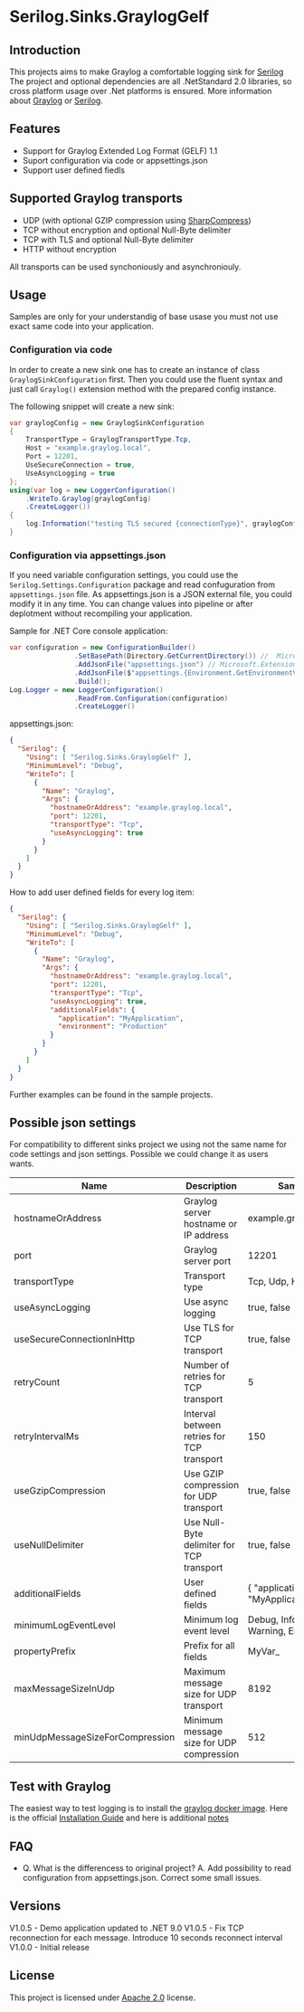 # Serilog.Sinks.GraylogGelf

## Introduction
This projects aims to make Graylog a comfortable logging sink for [Serilog](https://serilog.net)
The project and optional dependencies are all .NetStandard 2.0 libraries, so cross platform usage over .Net platforms is ensured.
More information about [Graylog](Documentation/graylog.md) or [Serilog](Documentation/serilog.md).

## Features
- Support for Graylog Extended Log Format (GELF) 1.1
- Suport configuration via code or appsettings.json
- Support user defined fiedls

## Supported Graylog transports
- UDP (with optional GZIP compression using [SharpCompress](https://github.com/adamhathcock/sharpcompress))
- TCP without encryption and optional Null-Byte delimiter
- TCP with TLS and optional Null-Byte delimiter
- HTTP without encryption

All transports can be used synchoniously and asynchroniouly.

## Usage

Samples are only for your understandig of base usase you must not use exact same code into your application.


### Configuration via code

In order to create a new sink one has to create an instance of class `GraylogSinkConfiguration` first. 
Then you could use the fluent syntax and just call `Graylog()` extension method with the prepared config instance.

The following snippet will create a new sink:
```csharp
var graylogConfig = new GraylogSinkConfiguration
{
    TransportType = GraylogTransportType.Tcp,
    Host = "example.graylog.local",
    Port = 12201,
    UseSecureConnection = true,
    UseAsyncLogging = true
};
using(var log = new LoggerConfiguration()
    .WriteTo.Graylog(graylogConfig)
    .CreateLogger())
{
    log.Information("testing TLS secured {connectionType}", graylogConfig.TransportType);
}
```     

### Configuration via appsettings.json
If you need variable configuration settings, you could use the `Serilog.Settings.Configuration` package 
and read confuguration from `appsettings.json` file. As appsettings.json is a JSON external file, you could modify it in any time.
You can change values into pipeline or after deplotment without recompiling your application.

Sample for .NET Core console application:

```csharp
var configuration = new ConfigurationBuilder()
                .SetBasePath(Directory.GetCurrentDirectory()) //  Microsoft.Extensions.Configuration.FileExtensions
                .AddJsonFile("appsettings.json") // Microsoft.Extensions.Configuration.Json
                .AddJsonFile($"appsettings.{Environment.GetEnvironmentVariable("ASPNETCORE_ENVIRONMENT") ?? "Production"}.json", true)
                .Build();
Log.Logger = new LoggerConfiguration()
                .ReadFrom.Configuration(configuration)
                .CreateLogger()
```  

appsettings.json:

```json
{
  "Serilog": {
	"Using": [ "Serilog.Sinks.GraylogGelf" ],
	"MinimumLevel": "Debug",
	"WriteTo": [
	  {
		"Name": "Graylog",
		"Args": {
		  "hostnameOrAddress": "example.graylog.local",
		  "port": 12201,
		  "transportType": "Tcp",
		  "useAsyncLogging": true
		}
	  }
	]
  }
}
```
How to add user defined fields for every log item:

```json
{
  "Serilog": {
	"Using": [ "Serilog.Sinks.GraylogGelf" ],
	"MinimumLevel": "Debug",
	"WriteTo": [
	  {
		"Name": "Graylog",
		"Args": {
		  "hostnameOrAddress": "example.graylog.local",
		  "port": 12201,
		  "transportType": "Tcp",
		  "useAsyncLogging": true,
		  "additionalFields": {
			"application": "MyApplication",
			"environment": "Production"
		  }
		}
	  }
	]
  }
}
```

Further examples can be found in the sample projects.

## Possible json settings

For compatibility to different sinks project we using not the same name for code settings and json settings.
Possible we could change it as users wants.

| Name | Description | Sample |
| --- | --- | --- |
| hostnameOrAddress | Graylog server hostname or IP address | example.graylog.local |
| port | Graylog server port | 12201 |
| transportType | Transport type | Tcp, Udp, Http |
| useAsyncLogging | Use async logging | true, false |
| useSecureConnectionInHttp | Use TLS for TCP transport | true, false |
| retryCount | Number of retries for TCP transport | 5 |
| retryIntervalMs | Interval between retries for TCP transport | 150 |
| useGzipCompression | Use GZIP compression for UDP transport | true, false |
| useNullDelimiter | Use Null-Byte delimiter for TCP transport | true, false |
| additionalFields | User defined fields | { "application": "MyApplication" } |
| minimumLogEventLevel | Minimum log event level | Debug, Information, Warning, Error, Fatal |
| propertyPrefix | Prefix for all fields | MyVar_ |
| maxMessageSizeInUdp | Maximum message size for UDP transport | 8192 |
| minUdpMessageSizeForCompression | Minimum message size for UDP compression | 512 |

## Test with Graylog
The easiest way to test logging is to install the [graylog docker image](https://hub.docker.com/r/graylog/graylog).
Here is the official [Installation Guide](https://go2docs.graylog.org/5-2/downloading_and_installing_graylog/docker_installation.htm) and here is additional [notes](Documentation/graylog.md)

## FAQ
 - Q. What is the differencess to original project?
   A. Add possibility to read configuration from appsettings.json. Correct some small issues.

## Versions
V1.0.5 - Demo application updated to .NET 9.0
V1.0.5 - Fix TCP reconnection for each message. Introduce 10 seconds reconnect interval
V1.0.0 - Initial release

## License
This project is licensed under [Apache 2.0](https://www.apache.org/licenses/LICENSE-2.0) license.